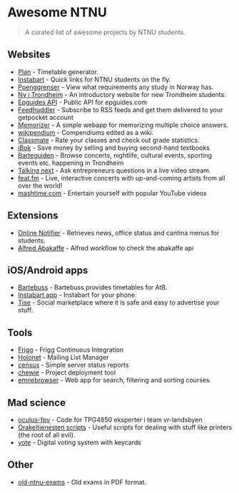 # Awesome NTNU

> A curated list of awesome projects by NTNU students.

## Websites
- [Plan](https://github.com/adamcik/plan) - Timetable generator.
- [Instabart](https://github.com/mortenvn/instabart) - Quick links for NTNU students on the fly.
- [Poenggrenser](http://poenggrenser.no) - View what requirements any study in Norway has.
- [Ny i Trondheim](https://github.com/webkom/nyitrondheim) - An introductory website for new Trondheim students.
- [Epguides API](http://epguides.frecar.no) - Public API for epguides.com
- [Feedhuddler](https://feedhuddler.com) - Subscribe to RSS feeds and get them delivered to your getpocket account
- [Memorizer](https://github.com/cXhristian/memorizer) - A simple webapp for memorizing multiple choice answers.
- [wikipendium](https://github.com/stianjensen/wikipendium.no) - Compendiums edited as a wiki.
- [Classmate](http://www.classmate.no) - Rate your classes and check out grade statistics.
- [iBok](https://ibok.no/) - Save money by selling and buying second-hand textbooks
- [Barteguiden](http://barteguiden.no/) - Browse concerts, nightlife, cultural events, sporting events etc. happening in Trondheim
- [Talking next](http://talkingnext.io) - Ask entrepreneurs questions in a live video stream.
- [feat.fm](http://feat.fm) - Live, interactive concerts with up-and-coming artists from all over the world!
- [mashtime.com](http://www.mashtime.com) - Entertain yourself with popular YouTube videos

## Extensions
- [Online Notifier](https://github.com/appKom/notifier) - Retrieves news, office status and cantina menus for students.
- [Alfred Abakaffe](https://github.com/relekang/alfred-abakaffe) - Alfred workflow to check the abakaffe api

## iOS/Android apps
- [Bartebuss](http://bartebuss.no) - Bartebuss provides timetables for AtB.
- [Instabart app](https://github.com/mortenvn/instabart-apps) - Instabart for your phone.
- [Tise](https://www.facebook.com/tiseapp) - Social marketplace where it is safe and easy to advertise your stuff.

## Tools
- [Frigg](https://frigg.io) - Frigg Continuous Integration 
- [Holonet](https://github.com/webkom/holonet) - Mailing List Manager
- [census](https://github.com/webkom/census) - Simple server status reports
- [chewie](https://github.com/webkom/chewie) - Project deployment tool
- [emnebrowser](https://github.com/Aqwis/emnebrowser) - Web app for search, filtering and sorting courses.

## Mad science
- [oculus-fpv](https://github.com/Matsemann/oculus-fpv) - Code for TPG4850 eksperter i team vr-landsbyen
- [Orakeltjenesten scripts](https://github.com/Orakeltjenesten/scripts) - Useful scripts for dealing with stuff like printers (the root of all evil).
- [vote](https://github.com/webkom/vote) - Digital voting system with keycards

## Other 
- [old-ntnu-exams](https://github.com/dvikan/old-ntnu-exams) - Old exams in PDF format.
